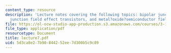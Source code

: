 ```yaml
---
content_type: resource
description: 'Lecture notes covering the following topics: bipolar junction transistors,
  junction field effect transistors, and metal?oxide?semiconductor field effect transistors.'
file: https://ol-ocw-studio-app-production.s3.amazonaws.com/courses/3-15-electrical-optical-magnetic-materials-and-devices-fall-2006/5d3ca8e27b90844252ee7d300b5c9c89_lecture7.pdf
file_type: application/pdf
resourcetype: Document
title: lecture7.pdf
uid: 5d3ca8e2-7b90-8442-52ee-7d300b5c9c89
---
```

